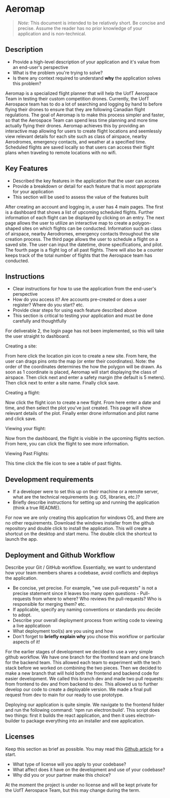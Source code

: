 # Aeromap

> _Note:_ This document is intended to be relatively short. Be concise and precise. Assume the reader has no prior knowledge of your application and is non-technical. 

## Description 
 * Provide a high-level description of your application and it's value from an end-user's perspective
 * What is the problem you're trying to solve?
 * Is there any context required to understand **why** the application solves this problem?

Aeromap is a specialized flight planner that will help the UofT Aerospace Team in testing their custom competition drones. Currently, the UofT Aerospace team has to do a lot of searching and logging by hand to before flying their drones to ensure that they are following Canadian flight regulations. The goal of Aeromap is to make this process simpler and faster, so that the Aerospace Team can spend less time planning and more time actually flying their drones. Aeromap achieves this by providing an interactive map allowing for users to create flight locations and seemlessly view relevant details for each site such as class of airspace, nearby Aerodromes, emergency contacts, and weather at a specified time. Scheduled flights are saved locally so that users can access their flight plans when traveling to remote locations with no wifi.

## Key Features
 * Described the key features in the application that the user can access
 * Provide a breakdown or detail for each feature that is most appropriate for your application
 * This section will be used to assess the value of the features built

After creating an account and logging in, a user has 4 main pages. The first is a dashboard that shows a list of upcoming scheduled flights. Further information of each flight can be displayed by clicking on an entry. The next page allows the user to utilize an interactive map to create a polygon-shaped sites on which flights can be conducted. Information such as class of airspace, nearby Aerodromes, emergency contacts throughout the site creation process. The third page allows the user to schedule a flight on a saved site. The user can input the datetime, drone specifications, and pilot. The fourth page is a flight log of all past flights. There will also be a counter keeps track of the total number of flights that the Aerospace team has conducted.

## Instructions
 * Clear instructions for how to use the application from the end-user's perspective
 * How do you access it? Are accounts pre-created or does a user register? Where do you start? etc. 
 * Provide clear steps for using each feature described above
 * This section is critical to testing your application and must be done carefully and thoughtfully

For deliverable 2, the login page has not been implemented, so this will take the user straight to dashboard. 

Creating a site:

From here click the location pin icon to create a new site. From here, the user can drags pins onto the map (or enter their coordinates). Note: the order of the coordinates determines the how the polygon will be drawn. As soon as 1 coordinate is placed, Aeromap will start displaying the class of airspace. Then click next and enter a safety margin (the default is 5 meters). Then click next to enter a site name. Finally click save.

Creating a flight:

Now click the flight icon to create a new flight. From here enter a date and time, and then select the plot you've just created. This page will show relevant details of the plot. Finally enter drone information and pilot name and click save.

Viewing your flight:

Now from the dashboard, the flight is visible in the upcoming flights section. From here, you can click the flight to see more information.

Viewing Past Flights:

This time click the file icon to see a table of past flights.

 ## Development requirements
 * If a developer were to set this up on their machine or a remote server, what are the technical requirements (e.g. OS, libraries, etc.)?
 * Briefly describe instructions for setting up and running the application (think a true README).

For now we are only creating this application for windows OS, and there are no other requirements. Download the windows installer from the github repository and double click to install the application. This will create a shortcut on the desktop and start menu. The double click the shortcut to launch the app.
 
 ## Deployment and Github Workflow

Describe your Git / GitHub workflow. Essentially, we want to understand how your team members shares a codebase, avoid conflicts and deploys the application.

 * Be concise, yet precise. For example, "we use pull-requests" is not a precise statement since it leaves too many open questions - Pull-requests from where to where? Who reviews the pull-requests? Who is responsible for merging them? etc.
 * If applicable, specify any naming conventions or standards you decide to adopt.
 * Describe your overall deployment process from writing code to viewing a live applicatioon
 * What deployment tool(s) are you using and how
 * Don't forget to **briefly explain why** you chose this workflow or particular aspects of it!

For the earlier stages of development we decided to use a very simple github workflow. We have one branch for the frontend team and one branch for the backend team. This allowed each team to experiment with the tech stack before we worked on combining the two pieces. Then we decided to make a new branch that will hold both the frontend and backend code for easier development. We called this branch dev and made two pull requests: from frontend to dev and from backend to dev. This allowed us to further develop our code to create a deployable version. We made a final pull request from dev to main for our ready to use prototype. 

Deploying our application is quite simple. We navigate to the frontend folder and run the following command: 'npm run electron:build'. This script does two things: first it builds the react application, and then it uses electron-builder to package everything into an installer and exe application.

 ## Licenses 

 Keep this section as brief as possible. You may read this [Github article](https://help.github.com/en/github/creating-cloning-and-archiving-repositories/licensing-a-repository) for a start.

 * What type of license will you apply to your codebase?
 * What affect does it have on the development and use of your codebase?
 * Why did you or your partner make this choice?

At the moment the project is under no license and will be kept private for the UofT Aerospace Team, but this may change during the term.
